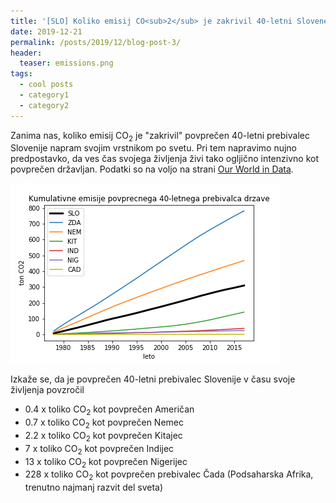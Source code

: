 ```yaml
---
title: '[SLO] Koliko emisij CO<sub>2</sub> je zakrivil 40-letni Slovenec napram vrstnikom po svetu?'
date: 2019-12-21
permalink: /posts/2019/12/blog-post-3/
header:
  teaser: emissions.png
tags:
  - cool posts
  - category1
  - category2
---
```


Zanima nas, koliko emisij CO<sub>2</sub> je "zakrivil" povprečen 40-letni prebivalec Slovenije napram svojim vrstnikom po svetu. Pri tem napravimo nujno predpostavko, da ves čas svojega življenja živi tako ogljično intenzivno kot povprečen državljan. Podatki so na voljo na strani [Our World in Data](https://ourworldindata.org/co2-and-other-greenhouse-gas-emissions).

![Kumulativne emisije CO2](/images/emissions.png)

Izkaže se, da je povprečen 40-letni prebivalec Slovenije v času svoje življenja povzročil
- 0.4 x toliko CO<sub>2</sub> kot povprečen Američan
- 0.7 x toliko CO<sub>2</sub> kot povprečen Nemec
- 2.2 x toliko CO<sub>2</sub> kot povprečen Kitajec
- 7 x toliko CO<sub>2</sub> kot povprečen Indijec
- 13 x toliko CO<sub>2</sub> kot povprečen Nigerijec
- 228 x toliko CO<sub>2</sub> kot povprečen prebivalec Čada (Podsaharska Afrika, trenutno najmanj razvit del sveta)
